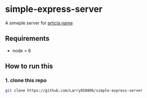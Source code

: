 # simple-express-server

A simeple server for [articla name](url)

## Requirements

- node > 6

## How to run this

### 1. clone this repo

```bash
git clone https://github.com/Larry850806/simple-express-server
```

